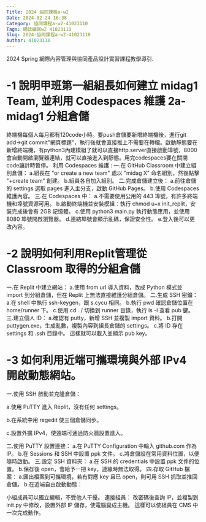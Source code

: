 ```yaml
---
Title: 2024 協同課程a-w2
Date: 2024-02-24 16:38
Category: 協同課程a-w2-41023110
Tags: 網誌編寫w2 41023110
Slug: 2024-協同課程a-w2-41023110
Author: 41023110
---
```


2024 Spring 網際內容管理與協同產品設計實習課程教學導引.

<!-- PELICAN_END_SUMMARY -->


# -1 說明甲班第一組組長如何建立 midag1 Team, 並利用 Codespaces 維護 2a-midag1 分組倉儲
終端機每個人每月都有120code小時。要push倉儲要新增終端機後，進行git add->git commit"網頁標題"，執行後就會直接推上不需要在轉檔。啟動靜態要在新增終端機，有python3內建模組了就可以直接http.server直接啟動埠號，8000會自動開啟瀏覽器連結，就可以直接進入到靜態。用完codespaces要在關閉code讓計時暫停。
利用 Codespaces 維護 :
一.在 GitHub Classroom 中建立組別倉儲：
a.組長在 "or create a new team" 處以 "midag X" 命名組別，然後點擊 "+create team" 創建。
b.組員各自加入組別。
二.完成倉儲建立後：
a.前往倉儲的 settings 選取 pages 進入主分支，啟動 GitHub Pages。
b.使用 Codespaces 維護內容。
三.在 Codespaces 中：
a.不需要使用公用的 443 埠號，有許多終端機和埠號資源可用。
b.啟動終端機並安裝模組：執行 chmod u+x init_replit，安裝完成後會有 2GB 記憶體。
c.使用 python3 main.py 執行動態應用，並使用 8080 埠號開啟瀏覽器。
d.連結埠號會顯示亂碼，保證安全性。
e.登入後可以更改內容。
# -2 說明如何利用Replit管理從 Classroom 取得的分組倉儲
一.在 Replit 中建立網站：
a.使用 from url 導入資料，改成 Python 模式並 import 到分組倉儲，但在 Replit 上無法直接維護分組倉儲。
二.生成 SSH 密鑰：
a.在 shell 中執行 ssh-keygen，跟 s.cycu 相同。
b.執行 pwd 確認倉儲位置在 home/runner 下。
c.使用 cd ../ 切換到 runner 目錄，執行 ls -l 查看 pub 鍵。
三.建立個人 ID：
a.確認有 putty，新增 SSH 並複製 import 資料。
b.打開 puttygen.exe，生成亂數，複製內容到組長倉儲的 settings。
c.將 ID 存在 settings 和 .ssh 目錄中。
這樣就可以載入並顯示 pub key。
# -3 如何利用近端可攜環境與外部 IPv4 開啟動態網站。
一.使用 SSH 啟動並克隆倉儲：

a.使用 PuTTY 進入 Replit，沒有任何 settings。

b.在系統中用 regedit 使三個倉儲同步。

c.設置外擴 IPv4，使遠端可通過防火牆設置進入。

二.使用 PuTTY 設置連接：
a.在 PuTTY Configuration 中輸入 github.com 作為 IP。
b.在 Sessions 和 SSH 中設置 ppk 文件。
c.將倉儲設在常用資料位置，以便隨時啟動。
三.設定 SSH 資料夾：
a.在 SSH 的 credentials 中設置 ppk 文件的位置。
b.保存後 open，會給予一把 key，連線時無法取得。
四.存取 GitHub 檔案：
a.匯出檔案到可攜環境，若有對應 key 且已 open，則可用 SSH 抓取並推回倉儲。
b.在近端自由啟動動態：

小組成員可以獨立編輯，不受他人干擾。
連接組員：
改密碼後查詢 IP，並複製到 init.py 中修改，設置外部 IP 儲存，使電腦變成主機。
這樣可以使組員在 CMS 中一次完成動作。

